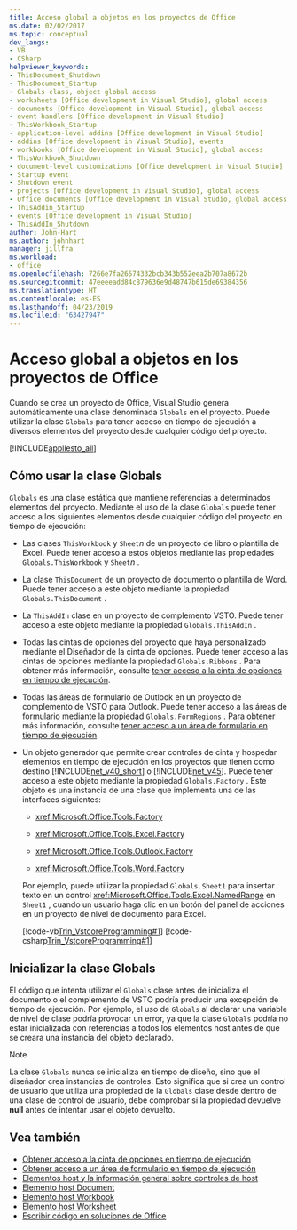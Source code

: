 ```yaml
---
title: Acceso global a objetos en los proyectos de Office
ms.date: 02/02/2017
ms.topic: conceptual
dev_langs:
- VB
- CSharp
helpviewer_keywords:
- ThisDocument_Shutdown
- ThisDocument_Startup
- Globals class, object global access
- worksheets [Office development in Visual Studio], global access
- documents [Office development in Visual Studio], global access
- event handlers [Office development in Visual Studio]
- ThisWorkbook_Startup
- application-level addins [Office development in Visual Studio]
- addins [Office development in Visual Studio], events
- workbooks [Office development in Visual Studio], global access
- ThisWorkbook_Shutdown
- document-level customizations [Office development in Visual Studio]
- Startup event
- Shutdown event
- projects [Office development in Visual Studio], global access
- Office documents [Office development in Visual Studio, global access
- ThisAddin_Startup
- events [Office development in Visual Studio]
- ThisAddIn_Shutdown
author: John-Hart
ms.author: johnhart
manager: jillfra
ms.workload:
- office
ms.openlocfilehash: 7266e7fa26574332bcb343b552eea2b707a8672b
ms.sourcegitcommit: 47eeeeadd84c879636e9d48747b615de69384356
ms.translationtype: HT
ms.contentlocale: es-ES
ms.lasthandoff: 04/23/2019
ms.locfileid: "63427947"
---
```

# <a name="global-access-to-objects-in-office-projects"></a>Acceso global a objetos en los proyectos de Office
  Cuando se crea un proyecto de Office, Visual Studio genera automáticamente una clase denominada `Globals` en el proyecto. Puede utilizar la clase `Globals` para tener acceso en tiempo de ejecución a diversos elementos del proyecto desde cualquier código del proyecto.

 [!INCLUDE[appliesto_all](../vsto/includes/appliesto-all-md.md)]

## <a name="how-to-use-the-globals-class"></a>Cómo usar la clase Globals
 `Globals` es una clase estática que mantiene referencias a determinados elementos del proyecto. Mediante el uso de la clase `Globals` puede tener acceso a los siguientes elementos desde cualquier código del proyecto en tiempo de ejecución:

- Las clases `ThisWorkbook` y `Sheet`*n* de un proyecto de libro o plantilla de Excel. Puede tener acceso a estos objetos mediante las propiedades `Globals.ThisWorkbook` y `Sheet`*n* .

- La clase `ThisDocument` de un proyecto de documento o plantilla de Word. Puede tener acceso a este objeto mediante la propiedad `Globals.ThisDocument` .

- La `ThisAddIn` clase en un proyecto de complemento VSTO. Puede tener acceso a este objeto mediante la propiedad `Globals.ThisAddIn` .

- Todas las cintas de opciones del proyecto que haya personalizado mediante el Diseñador de la cinta de opciones. Puede tener acceso a las cintas de opciones mediante la propiedad `Globals.Ribbons` . Para obtener más información, consulte [tener acceso a la cinta de opciones en tiempo de ejecución](../vsto/accessing-the-ribbon-at-run-time.md).

- Todas las áreas de formulario de Outlook en un proyecto de complemento de VSTO para Outlook. Puede tener acceso a las áreas de formulario mediante la propiedad `Globals.FormRegions` . Para obtener más información, consulte [tener acceso a un área de formulario en tiempo de ejecución](../vsto/accessing-a-form-region-at-run-time.md).

- Un objeto generador que permite crear controles de cinta y hospedar elementos en tiempo de ejecución en los proyectos que tienen como destino [!INCLUDE[net_v40_short](../sharepoint/includes/net-v40-short-md.md)] o [!INCLUDE[net_v45](../vsto/includes/net-v45-md.md)]. Puede tener acceso a este objeto mediante la propiedad `Globals.Factory` . Este objeto es una instancia de una clase que implementa una de las interfaces siguientes:

  - <xref:Microsoft.Office.Tools.Factory>

  - <xref:Microsoft.Office.Tools.Excel.Factory>

  - <xref:Microsoft.Office.Tools.Outlook.Factory>

  - <xref:Microsoft.Office.Tools.Word.Factory>

  Por ejemplo, puede utilizar la propiedad `Globals.Sheet1` para insertar texto en un control <xref:Microsoft.Office.Tools.Excel.NamedRange> en `Sheet1` , cuando un usuario haga clic en un botón del panel de acciones en un proyecto de nivel de documento para Excel.

  [!code-vb[Trin_VstcoreProgramming#1](../vsto/codesnippet/VisualBasic/Trin_VstcoreProgrammingExcelVB/Sheet1.vb#1)]
  [!code-csharp[Trin_VstcoreProgramming#1](../vsto/codesnippet/CSharp/Trin_VstcoreProgrammingExcelCS/Sheet1.cs#1)]

## <a name="initialize-the-globals-class"></a>Inicializar la clase Globals
 El código que intenta utilizar el `Globals` clase antes de inicializa el documento o el complemento de VSTO podría producir una excepción de tiempo de ejecución. Por ejemplo, el uso de `Globals` al declarar una variable de nivel de clase podría provocar un error, ya que la clase `Globals` podría no estar inicializada con referencias a todos los elementos host antes de que se creara una instancia del objeto declarado.

> [!NOTE]
> La clase `Globals` nunca se inicializa en tiempo de diseño, sino que el diseñador crea instancias de controles. Esto significa que si crea un control de usuario que utiliza una propiedad de la `Globals` clase desde dentro de una clase de control de usuario, debe comprobar si la propiedad devuelve **null** antes de intentar usar el objeto devuelto.

## <a name="see-also"></a>Vea también
- [Obtener acceso a la cinta de opciones en tiempo de ejecución](../vsto/accessing-the-ribbon-at-run-time.md)
- [Obtener acceso a un área de formulario en tiempo de ejecución](../vsto/accessing-a-form-region-at-run-time.md)
- [Elementos host y la información general sobre controles de host](../vsto/host-items-and-host-controls-overview.md)
- [Elemento host Document](../vsto/document-host-item.md)
- [Elemento host Workbook](../vsto/workbook-host-item.md)
- [Elemento host Worksheet](../vsto/worksheet-host-item.md)
- [Escribir código en soluciones de Office](../vsto/writing-code-in-office-solutions.md)
